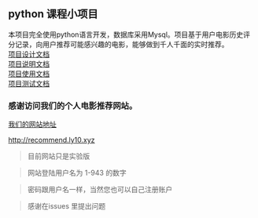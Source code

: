## python 课程小项目


本项目完全使用python语言开发，数据库采用Mysql。项目基于用户电影历史评分记录，向用户推荐可能感兴趣的电影，能够做到千人千面的实时推荐。<br>
[项目设计文档](design.md)<br>
[项目说明文档](instruction.md)<br> 
[项目使用文档](example.md) <br>
[项目测试文档](test.md) <br>

### 感谢访问我们的个人电影推荐网站。

[我们的网站地址](http://recommend.ly10.xyz)

http://recommend.ly10.xyz<br>

>目前网站只是实验版

>网站登陆用户名为 1-943 的数字

>密码跟用户名一样，当然您也可以自己注册账户

>感谢在issues 里提出问题
